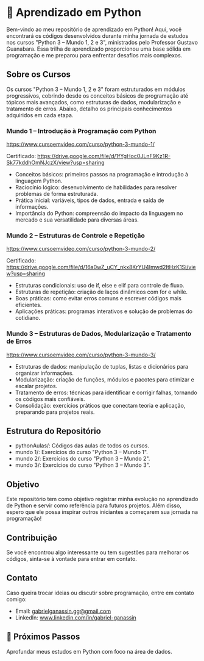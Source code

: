 # 🐍 Aprendizado em Python
Bem-vindo ao meu repositório de aprendizado em Python! 
Aqui, você encontrará os códigos desenvolvidos durante minha jornada de estudos nos cursos "Python 3 – Mundo 1, 2 e 3", ministrados pelo Professor Gustavo Guanabara. Essa trilha de aprendizado proporcionou uma base sólida em programação e me preparou para enfrentar desafios mais complexos.

## Sobre os Cursos
Os cursos "Python 3 – Mundo 1, 2 e 3" foram estruturados em módulos progressivos, cobrindo desde os conceitos básicos de programação até tópicos mais avançados, como estruturas de dados, modularização e tratamento de erros. Abaixo, detalho os principais conhecimentos adquiridos em cada etapa.

### Mundo 1 – Introdução à Programação com Python
https://www.cursoemvideo.com/curso/python-3-mundo-1/ 

Certificado: https://drive.google.com/file/d/1fYgHoc0JLnF9Kz1R-Sk77kddhOmNJczX/view?usp=sharing
* Conceitos básicos: primeiros passos na programação e introdução à linguagem Python.
* Raciocínio lógico: desenvolvimento de habilidades para resolver problemas de forma estruturada.
* Prática inicial: variáveis, tipos de dados, entrada e saída de informações.
* Importância do Python: compreensão do impacto da linguagem no mercado e sua versatilidade para diversas áreas.
### Mundo 2 – Estruturas de Controle e Repetição
https://www.cursoemvideo.com/curso/python-3-mundo-2/

Certificado: https://drive.google.com/file/d/16a0wZ_uCY_nkx8KrYU4Imwd2ItHzK1Si/view?usp=sharing
* Estruturas condicionais: uso de if, else e elif para controle de fluxo.
* Estruturas de repetição: criação de laços dinâmicos com for e while.
* Boas práticas: como evitar erros comuns e escrever códigos mais eficientes.
* Aplicações práticas: programas interativos e solução de problemas do cotidiano.
### Mundo 3 – Estruturas de Dados, Modularização e Tratamento de Erros
https://www.cursoemvideo.com/curso/python-3-mundo-3/
* Estruturas de dados: manipulação de tuplas, listas e dicionários para organizar informações.
* Modularização: criação de funções, módulos e pacotes para otimizar e escalar projetos.
* Tratamento de erros: técnicas para identificar e corrigir falhas, tornando os códigos mais confiáveis.
* Consolidação: exercícios práticos que conectam teoria e aplicação, preparando para projetos reais.

## Estrutura do Repositório
* pythonAulas/: Códigos das aulas de todos os cursos.
* mundo 1/: Exercícios do curso "Python 3 – Mundo 1".
* mundo 2/: Exercícios do curso "Python 3 – Mundo 2".
* mundo 3/: Exercícios do curso "Python 3 – Mundo 3".

## Objetivo
Este repositório tem como objetivo registrar minha evolução no aprendizado de Python e servir como referência para futuros projetos. Além disso, espero que ele possa inspirar outros iniciantes a começarem sua jornada na programação!

## Contribuição
Se você encontrou algo interessante ou tem sugestões para melhorar os códigos, sinta-se à vontade para entrar em contato.

## Contato
Caso queira trocar ideias ou discutir sobre programação, entre em contato comigo:
* Email: gabrielganassin.gg@gmail.com
* LinkedIn: www.linkedin.com/in/gabriel-ganassin

## 🚀 Próximos Passos
Aprofundar meus estudos em Python com foco na área de dados.
